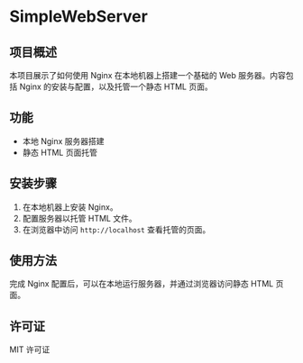 # SimpleWebServer

## 项目概述
本项目展示了如何使用 Nginx 在本地机器上搭建一个基础的 Web 服务器。内容包括 Nginx 的安装与配置，以及托管一个静态 HTML 页面。

## 功能
- 本地 Nginx 服务器搭建
- 静态 HTML 页面托管

## 安装步骤
1. 在本地机器上安装 Nginx。
2. 配置服务器以托管 HTML 文件。
3. 在浏览器中访问 `http://localhost` 查看托管的页面。

## 使用方法
完成 Nginx 配置后，可以在本地运行服务器，并通过浏览器访问静态 HTML 页面。

## 许可证
MIT 许可证
